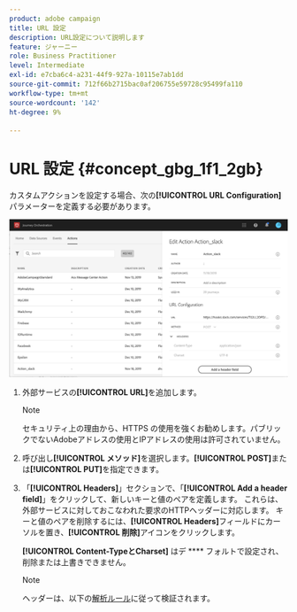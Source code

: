 ```yaml
---
product: adobe campaign
title: URL 設定
description: URL設定について説明します
feature: ジャーニー
role: Business Practitioner
level: Intermediate
exl-id: e7cba6c4-a231-44f9-927a-10115e7ab1dd
source-git-commit: 712f66b2715bac0af206755e59728c95499fa110
workflow-type: tm+mt
source-wordcount: '142'
ht-degree: 9%

---
```


# URL 設定 {#concept_gbg_1f1_2gb}

カスタムアクションを設定する場合、次の&#x200B;**[!UICONTROL URL Configuration]**&#x200B;パラメーターを定義する必要があります。

![](../assets/journeyurlconfiguration.png)

1. 外部サービスの&#x200B;**[!UICONTROL URL]**&#x200B;を追加します。

   >[!NOTE]
   >
   >セキュリティ上の理由から、HTTPS の使用を強くお勧めします。パブリックでないAdobeアドレスの使用とIPアドレスの使用は許可されていません。

1. 呼び出し&#x200B;**[!UICONTROL メソッド]**&#x200B;を選択します。**[!UICONTROL POST]**&#x200B;または&#x200B;**[!UICONTROL PUT]**&#x200B;を指定できます。
1. 「**[!UICONTROL Headers]**」セクションで、「**[!UICONTROL Add a header field]**」をクリックして、新しいキーと値のペアを定義します。 これらは、外部サービスに対しておこなわれた要求のHTTPヘッダーに対応します。 キーと値のペアを削除するには、**[!UICONTROL Headers]**&#x200B;フィールドにカーソルを置き、**[!UICONTROL 削除]**&#x200B;アイコンをクリックします。

   **[!UICONTROL Content-TypeとCharset]** はデ **** フォルトで設定され、削除または上書きできません。

   >[!NOTE]
   >
   >ヘッダーは、以下の[解析ルール](https://tools.ietf.org/html/rfc7230#section-3.2.4)に従って検証されます。
